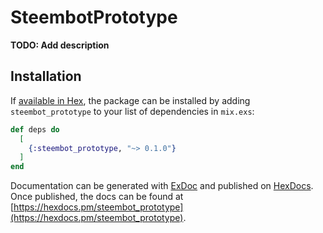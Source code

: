 # SteembotPrototype

**TODO: Add description**

## Installation

If [available in Hex](https://hex.pm/docs/publish), the package can be installed
by adding `steembot_prototype` to your list of dependencies in `mix.exs`:

```elixir
def deps do
  [
    {:steembot_prototype, "~> 0.1.0"}
  ]
end
```

Documentation can be generated with [ExDoc](https://github.com/elixir-lang/ex_doc)
and published on [HexDocs](https://hexdocs.pm). Once published, the docs can
be found at [https://hexdocs.pm/steembot_prototype](https://hexdocs.pm/steembot_prototype).

